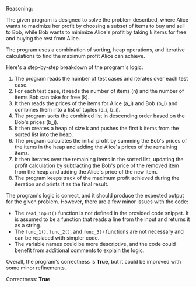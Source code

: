 Reasoning:

The given program is designed to solve the problem described, where Alice wants to maximize her profit by choosing a subset of items to buy and sell to Bob, while Bob wants to minimize Alice's profit by taking k items for free and buying the rest from Alice.

The program uses a combination of sorting, heap operations, and iterative calculations to find the maximum profit Alice can achieve.

Here's a step-by-step breakdown of the program's logic:

1. The program reads the number of test cases and iterates over each test case.
2. For each test case, it reads the number of items (n) and the number of items Bob can take for free (k).
3. It then reads the prices of the items for Alice (a_i) and Bob (b_i) and combines them into a list of tuples (a_i, b_i).
4. The program sorts the combined list in descending order based on the Bob's prices (b_i).
5. It then creates a heap of size k and pushes the first k items from the sorted list into the heap.
6. The program calculates the initial profit by summing the Bob's prices of the items in the heap and adding the Alice's prices of the remaining items.
7. It then iterates over the remaining items in the sorted list, updating the profit calculation by subtracting the Bob's price of the removed item from the heap and adding the Alice's price of the new item.
8. The program keeps track of the maximum profit achieved during the iteration and prints it as the final result.

The program's logic is correct, and it should produce the expected output for the given problem. However, there are a few minor issues with the code:

* The `read_input()` function is not defined in the provided code snippet. It is assumed to be a function that reads a line from the input and returns it as a string.
* The `func_1()`, `func_2()`, and `func_3()` functions are not necessary and can be replaced with simpler code.
* The variable names could be more descriptive, and the code could benefit from additional comments to explain the logic.

Overall, the program's correctness is **True**, but it could be improved with some minor refinements.

Correctness: **True**